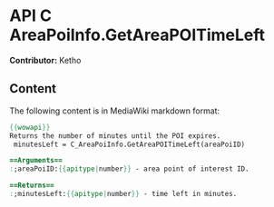 # API C AreaPoiInfo.GetAreaPOITimeLeft

**Contributor:** Ketho

## Content

The following content is in MediaWiki markdown format:

```mediawiki
{{wowapi}}
Returns the number of minutes until the POI expires.
 minutesLeft = C_AreaPoiInfo.GetAreaPOITimeLeft(areaPoiID)

==Arguments==
:;areaPoiID:{{apitype|number}} - area point of interest ID.

==Returns==
:;minutesLeft:{{apitype|number}} - time left in minutes.
```